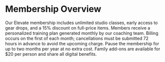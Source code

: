 # Membership Overview

Our Elevate membership includes unlimited studio classes, early access to gear drops, and a 15% discount on full-price items. Members receive a personalized training plan generated monthly by our coaching team. Billing occurs on the first of each month; cancellations must be submitted 72 hours in advance to avoid the upcoming charge. Pause the membership for up to two months per year at no extra cost. Family add-ons are available for $20 per person and share all digital benefits.
